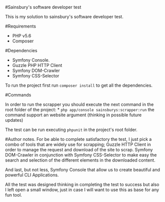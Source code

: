 #Sainsbury's software developer test

This is my solution to sainsbury's software developer test.

#Requirements
* PHP v5.6
* Composer

#Dependencies
* Symfony Console.
* Guzzle PHP HTTP Client
* Symfony DOM-Crawler
* Symfony CSS-Selector

To run the project first run `composer install` to get all the dependencies.

#Commands

In order to run the scrapper you should execute the next command in the root folder of the project:
    * `php app/console sainsburys:scrapper:run` the command support an website argument (thinking in possible future updates)

The test can be run executing `phpunit` in the project's root folder.

#Author notes.
For be able to complete satisfactory the test, I just pick a combo of tools that are widely use for scrapping;
Guzzle HTTP Client in order to manage the request and download of the site to scrap.
Symfony DOM-Crawler in conjunction with Symfony CSS-Selector to make easy the search and selection of the
different elements in the downloaded content.

And last, but not less, Symfony Console that allow us to create beautiful and powerful CLI Applications.

All the test was designed thinking in completing the test to success but also I left open a small window, just in case
I will want to use this as base for any fun tool.

